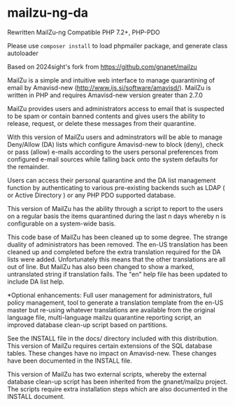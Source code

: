 mailzu-ng-da
============

Rewritten MailZu-ng
Compatible PHP 7.2+, PHP-PDO

Please use `composer install` to load phpmailer package, and generate class autoloader

Based on 2024sight's fork from https://github.com/gnanet/mailzu

MailZu is a simple and intuitive web interface to manage quarantining of email by Amavisd-new (http://www.ijs.si/software/amavisd/).
MailZu is written in PHP and requires Amavisd-new version greater than 2.7.0

MailZu provides users and administrators access to email that is suspected to be spam or contain banned contents and gives users the ability to release, request, or delete these messages from their quarantine.

With this version of MailZu users and adminstrators will be able to manage Deny/Allow (DA) lists which configure Amavisd-new to block (deny), check or pass (allow) e-mails according to the users personal preferences from configured e-mail sources while falling back onto the system defaults for the remainder. 

Users can access their personal quarantine and the DA list management function by authenticating to various pre-existing backends such as LDAP ( or Active Directory ) or any PHP PDO supported database.

This version of MailZu has the ability through a script to report to the users on a regular basis the items quarantined during the last n days whereby n is configurable on a system-wide basis.

This code base of MailZu has been cleaned up to some degree. The strange duality of administrators has been removed. The en-US translation has been cleaned up and completed before the extra translation required for the DA lists were added. Unfortunately this means that the other translations are all out of line. But MailZu has also been changed to show a marked, untranslated string if translation fails. The "en" help file has been updated to include DA list help.

*Optional enhancements: Full user management for administrators, full policy management, tool to generate a translation template from the en-US master but re-using whatever translations are available from the original language file, multi-language mailzu quarantine reporting script, an improved database clean-up script based on partitions.

See the INSTALL file in the docs/ directory included with this distribution. This version of MailZu requires certain extensions of the SQL database tables. These changes have no impact on Amavisd-new. These changes have been documented in the INSTALL file.

This version of MailZu has two external scripts, whereby the external database clean-up script has been inherited from the gnanet/mailzu project. The scripts require extra installation steps which are also documented in the INSTALL document.
